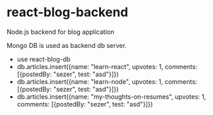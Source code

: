 # react-blog-backend
Node.js backend for blog application

Mongo DB is used as backend db server.
- use react-blog-db
- db.articles.insert({name: "learn-react", upvotes: 1, comments: [{postedBy: "sezer", test: "asd"}]})
- db.articles.insert({name: "learn-node", upvotes: 1, comments: [{postedBy: "sezer", test: "asd"}]})
- db.articles.insert({name: "my-thoughts-on-resumes", upvotes: 1, comments: [{postedBy: "sezer", test: "asd"}]})
